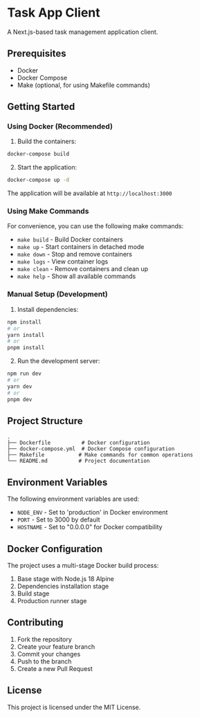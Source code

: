 # Task App Client

A Next.js-based task management application client.

## Prerequisites

- Docker
- Docker Compose
- Make (optional, for using Makefile commands)

## Getting Started

### Using Docker (Recommended)

1. Build the containers:
```bash
docker-compose build
```

2. Start the application:
```bash
docker-compose up -d
```

The application will be available at `http://localhost:3000`

### Using Make Commands

For convenience, you can use the following make commands:

- `make build` - Build Docker containers
- `make up` - Start containers in detached mode
- `make down` - Stop and remove containers
- `make logs` - View container logs
- `make clean` - Remove containers and clean up
- `make help` - Show all available commands

### Manual Setup (Development)

1. Install dependencies:
```bash
npm install
# or
yarn install
# or
pnpm install
```

2. Run the development server:
```bash
npm run dev
# or
yarn dev
# or
pnpm dev
```

## Project Structure

```
.
├── Dockerfile          # Docker configuration
├── docker-compose.yml  # Docker Compose configuration
├── Makefile           # Make commands for common operations
└── README.md          # Project documentation
```

## Environment Variables

The following environment variables are used:

- `NODE_ENV` - Set to 'production' in Docker environment
- `PORT` - Set to 3000 by default
- `HOSTNAME` - Set to "0.0.0.0" for Docker compatibility

## Docker Configuration

The project uses a multi-stage Docker build process:

1. Base stage with Node.js 18 Alpine
2. Dependencies installation stage
3. Build stage
4. Production runner stage

## Contributing

1. Fork the repository
2. Create your feature branch
3. Commit your changes
4. Push to the branch
5. Create a new Pull Request

## License

This project is licensed under the MIT License.
